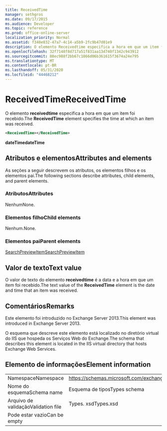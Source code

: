 ```yaml
---
title: ReceivedTime
manager: sethgros
ms.date: 09/17/2015
ms.audience: Developer
ms.topic: reference
ms.prod: office-online-server
localization_priority: Normal
ms.assetid: f348e832-47a7-4c14-a5b9-2fc9b47d01e9
description: O elemento Receivedtime especifica a hora em que um item foi recebido.
ms.openlocfilehash: 32f7148f8d717a51f831aa13d740f1342c943912
ms.sourcegitcommit: 88ec988f2bb67c1866d06b361615f3674a24e795
ms.translationtype: MT
ms.contentlocale: pt-BR
ms.lasthandoff: 05/31/2020
ms.locfileid: "44468212"
---
```

# <a name="receivedtime"></a><span data-ttu-id="d8007-103">ReceivedTime</span><span class="sxs-lookup"><span data-stu-id="d8007-103">ReceivedTime</span></span>

<span data-ttu-id="d8007-104">O elemento **receivedtime** especifica a hora em que um item foi recebido.</span><span class="sxs-lookup"><span data-stu-id="d8007-104">The **ReceivedTime** element specifies the time at which an item was received.</span></span> 
  
```XML
<ReceivedTime></ReceivedTime>
```

 <span data-ttu-id="d8007-105">**dateTime**</span><span class="sxs-lookup"><span data-stu-id="d8007-105">**dateTime**</span></span>
## <a name="attributes-and-elements"></a><span data-ttu-id="d8007-106">Atributos e elementos</span><span class="sxs-lookup"><span data-stu-id="d8007-106">Attributes and elements</span></span>

<span data-ttu-id="d8007-107">As seções a seguir descrevem os atributos, os elementos filhos e os elementos pai.</span><span class="sxs-lookup"><span data-stu-id="d8007-107">The following sections describe attributes, child elements, and parent elements.</span></span>
  
### <a name="attributes"></a><span data-ttu-id="d8007-108">Atributos</span><span class="sxs-lookup"><span data-stu-id="d8007-108">Attributes</span></span>

<span data-ttu-id="d8007-109">Nenhum</span><span class="sxs-lookup"><span data-stu-id="d8007-109">None.</span></span>
  
### <a name="child-elements"></a><span data-ttu-id="d8007-110">Elementos filho</span><span class="sxs-lookup"><span data-stu-id="d8007-110">Child elements</span></span>

<span data-ttu-id="d8007-111">Nenhum.</span><span class="sxs-lookup"><span data-stu-id="d8007-111">None.</span></span>
  
### <a name="parent-elements"></a><span data-ttu-id="d8007-112">Elementos pai</span><span class="sxs-lookup"><span data-stu-id="d8007-112">Parent elements</span></span>

[<span data-ttu-id="d8007-113">SearchPreviewItem</span><span class="sxs-lookup"><span data-stu-id="d8007-113">SearchPreviewItem</span></span>](searchpreviewitem.md)
  
## <a name="text-value"></a><span data-ttu-id="d8007-114">Valor de texto</span><span class="sxs-lookup"><span data-stu-id="d8007-114">Text value</span></span>

<span data-ttu-id="d8007-115">O valor de texto do elemento **receivedtime** é a data e a hora em que um item foi recebido.</span><span class="sxs-lookup"><span data-stu-id="d8007-115">The text value of the **ReceivedTime** element is the date and time that an item was received.</span></span> 
  
## <a name="remarks"></a><span data-ttu-id="d8007-116">Comentários</span><span class="sxs-lookup"><span data-stu-id="d8007-116">Remarks</span></span>

<span data-ttu-id="d8007-117">Este elemento foi introduzido no Exchange Server 2013.</span><span class="sxs-lookup"><span data-stu-id="d8007-117">This element was introduced in Exchange Server 2013.</span></span>
  
<span data-ttu-id="d8007-118">O esquema que descreve este elemento está localizado no diretório virtual do IIS que hospeda os Serviços Web do Exchange.</span><span class="sxs-lookup"><span data-stu-id="d8007-118">The schema that describes this element is located in the IIS virtual directory that hosts Exchange Web Services.</span></span>
  
## <a name="element-information"></a><span data-ttu-id="d8007-119">Elemento de informações</span><span class="sxs-lookup"><span data-stu-id="d8007-119">Element information</span></span>

|||
|:-----|:-----|
|<span data-ttu-id="d8007-120">Namespace</span><span class="sxs-lookup"><span data-stu-id="d8007-120">Namespace</span></span>  <br/> |https://schemas.microsoft.com/exchange/services/2006/types  <br/> |
|<span data-ttu-id="d8007-121">Nome do esquema</span><span class="sxs-lookup"><span data-stu-id="d8007-121">Schema name</span></span>  <br/> |<span data-ttu-id="d8007-122">Esquema de tipos</span><span class="sxs-lookup"><span data-stu-id="d8007-122">Types schema</span></span>  <br/> |
|<span data-ttu-id="d8007-123">Arquivo de validação</span><span class="sxs-lookup"><span data-stu-id="d8007-123">Validation file</span></span>  <br/> |<span data-ttu-id="d8007-124">Types. xsd</span><span class="sxs-lookup"><span data-stu-id="d8007-124">Types.xsd</span></span>  <br/> |
|<span data-ttu-id="d8007-125">Pode estar vazio</span><span class="sxs-lookup"><span data-stu-id="d8007-125">Can be empty</span></span>  <br/> ||
   

